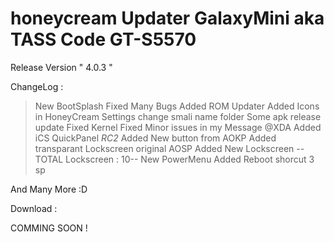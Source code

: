 honeycream Updater GalaxyMini aka TASS Code GT-S5570
==========

Release Version " 4.0.3 "

ChangeLog :

> New BootSplash
> Fixed Many Bugs
> Added ROM Updater
> Added Icons in HoneyCream Settings
> change smali name folder
> Some apk release update
> Fixed Kernel
> Fixed Minor issues in my Message @XDA
> Added iCS QuickPanel *RC2*
> Added New button from AOKP
> Added transparant Lockscreen original AOSP
> Added New Lockscreen 
--TOTAL Lockscreen : 10--
> New PowerMenu
> Added Reboot shorcut 3 sp

And Many More :D

Download :

COMMING SOON !
